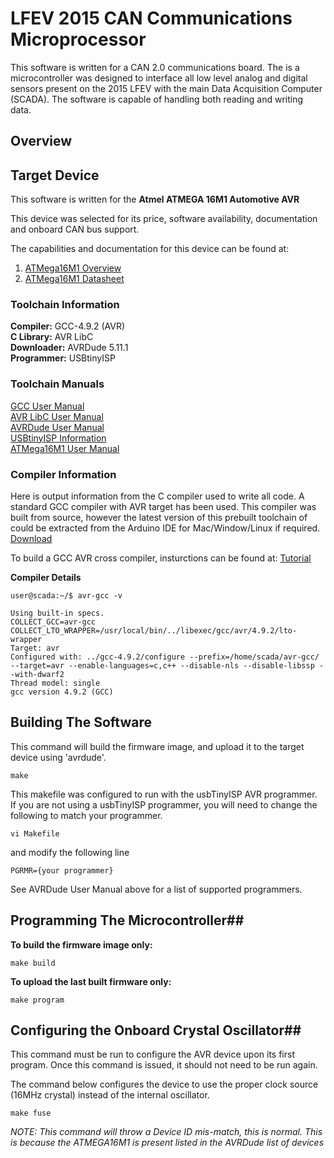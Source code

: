 # LFEV 2015 CAN Communications Microprocessor #
This software is written for a CAN 2.0 communications board. The is a microcontroller was designed to interface all low level analog and digital sensors present on the 2015 LFEV with the main Data Acquisition Computer (SCADA). The software is capable of handling both reading and writing data.  

## Overview ##

## Target Device ##
This software is written for the **Atmel ATMEGA 16M1 Automotive AVR**  
  
This device was selected for its price, software availability, documentation and onboard CAN bus support.

The capabilities and documentation for this device can be found at:

1. [ATMega16M1 Overview](http://www.atmel.com/devices/atmega16m1.aspx)
2. [ATMega16M1 Datasheet](http://www.atmel.com/images/doc8209.pdf)


### Toolchain Information ###
**Compiler:** GCC-4.9.2 (AVR)  
**C Library:** AVR LibC  
**Downloader:** AVRDude 5.11.1  
**Programmer:** USBtinyISP  

### Toolchain Manuals ###
[GCC User Manual](https://gcc.gnu.org/onlinedocs/gcc-4.9.2/gcc/)  
[AVR LibC User Manual](http://www.nongnu.org/avr-libc/user-manual/index.html)  
[AVRDude User Manual](http://www.nongnu.org/avrdude/user-manual/avrdude.html)  
[USBtinyISP Information](https://learn.adafruit.com/usbtinyisp)  
[ATMega16M1 User Manual](http://www.atmel.com/images/doc8209.pdf)
  
### Compiler Information ###
Here is output information from the C compiler used to write all code. A standard GCC compiler with AVR target has been used. This compiler was built from source, however the latest version of this prebuilt toolchain of could be extracted from the Arduino IDE for Mac/Window/Linux if required. [Download](http://arduino.cc/en/Main/Software)

To build a GCC AVR cross compiler, insturctions can be found at: [Tutorial](http://www.nongnu.org/avr-libc/user-manual/install_tools.html)

**Compiler Details**
```
user@scada:~/$ avr-gcc -v

Using built-in specs.
COLLECT_GCC=avr-gcc
COLLECT_LTO_WRAPPER=/usr/local/bin/../libexec/gcc/avr/4.9.2/lto-wrapper
Target: avr
Configured with: ../gcc-4.9.2/configure --prefix=/home/scada/avr-gcc/ --target=avr --enable-languages=c,c++ --disable-nls --disable-libssp --with-dwarf2
Thread model: single
gcc version 4.9.2 (GCC)

```

## Building The Software ##

This command will build the firmware image, and upload it to the target device using 'avrdude'. 
```
make
```
This makefile was configured to run with the usbTinyISP AVR programmer.   
If you are not using a usbTinyISP programmer, you will need to change the following to match your programmer.  
```
vi Makefile
```

and modify the following line

```
PGRMR={your programmer}
```

See AVRDude User Manual above for a list of supported programmers.

## Programming The Microcontroller##
**To build the firmware image only:**  
```
make build
```
**To upload the last built firmware only:**  
```
make program
```
  

## Configuring the Onboard Crystal Oscillator##
This command must be run to configure the AVR device upon its first program. Once this command is issued, it should not need to be run again.  

The command below configures the device to use the proper clock source (16MHz crystal) instead of the internal oscillator.
```
make fuse
```
*NOTE: This command will throw a Device ID mis-match, this is normal. This is because the ATMEGA16M1 is present listed in the AVRDude list of devices*
